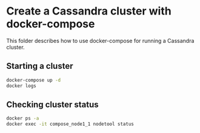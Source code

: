 # Create a Cassandra cluster with docker-compose

This folder describes how to use docker-compose for running a Cassandra cluster.

## Starting a cluster

```bash
docker-compose up -d
docker logs
```

## Checking cluster status

```bash
docker ps -a
docker exec -it compose_node1_1 nodetool status
```
